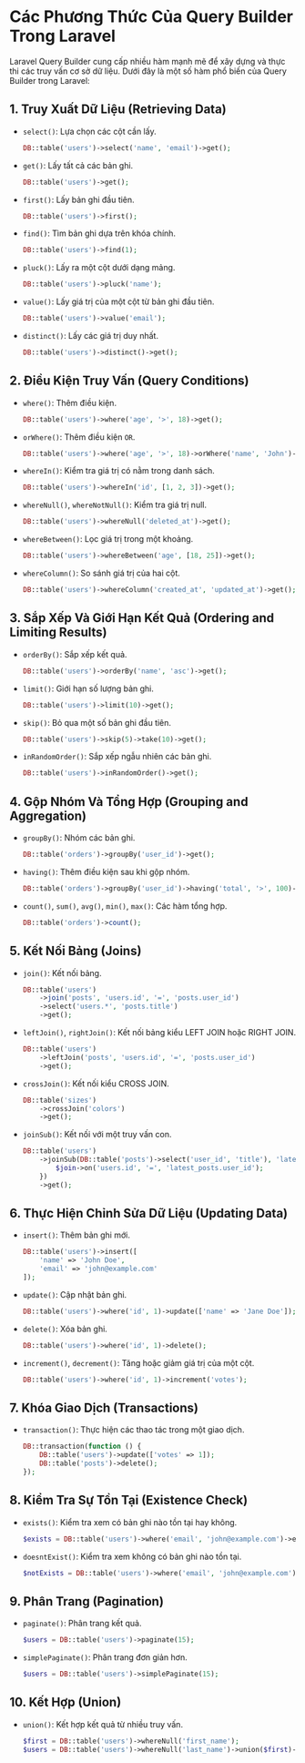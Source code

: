 # Các Phương Thức Của Query Builder Trong Laravel

Laravel Query Builder cung cấp nhiều hàm mạnh mẽ để xây dựng và thực thi các truy vấn cơ sở dữ liệu. Dưới đây là một số hàm phổ biến của Query Builder trong Laravel:

## 1. Truy Xuất Dữ Liệu (Retrieving Data)
- `select()`: Lựa chọn các cột cần lấy.
  
  ```php
  DB::table('users')->select('name', 'email')->get();
  ```

- `get()`: Lấy tất cả các bản ghi.
  
  ```php
  DB::table('users')->get();
  ```

- `first()`: Lấy bản ghi đầu tiên.
  
  ```php
  DB::table('users')->first();
  ```

- `find()`: Tìm bản ghi dựa trên khóa chính.
  
  ```php
  DB::table('users')->find(1);
  ```

- `pluck()`: Lấy ra một cột dưới dạng mảng.
  
  ```php
  DB::table('users')->pluck('name');
  ```

- `value()`: Lấy giá trị của một cột từ bản ghi đầu tiên.
  
  ```php
  DB::table('users')->value('email');
  ```

- `distinct()`: Lấy các giá trị duy nhất.
  
  ```php
  DB::table('users')->distinct()->get();
  ```

## 2. Điều Kiện Truy Vấn (Query Conditions)
- `where()`: Thêm điều kiện.
  
  ```php
  DB::table('users')->where('age', '>', 18)->get();
  ```

- `orWhere()`: Thêm điều kiện `OR`.
  
  ```php
  DB::table('users')->where('age', '>', 18)->orWhere('name', 'John')->get();
  ```

- `whereIn()`: Kiểm tra giá trị có nằm trong danh sách.
  
  ```php
  DB::table('users')->whereIn('id', [1, 2, 3])->get();
  ```

- `whereNull()`, `whereNotNull()`: Kiểm tra giá trị null.
  
  ```php
  DB::table('users')->whereNull('deleted_at')->get();
  ```

- `whereBetween()`: Lọc giá trị trong một khoảng.
  
  ```php
  DB::table('users')->whereBetween('age', [18, 25])->get();
  ```

- `whereColumn()`: So sánh giá trị của hai cột.
  
  ```php
  DB::table('users')->whereColumn('created_at', 'updated_at')->get();
  ```

## 3. Sắp Xếp Và Giới Hạn Kết Quả (Ordering and Limiting Results)
- `orderBy()`: Sắp xếp kết quả.
  
  ```php
  DB::table('users')->orderBy('name', 'asc')->get();
  ```

- `limit()`: Giới hạn số lượng bản ghi.
  
  ```php
  DB::table('users')->limit(10)->get();
  ```

- `skip()`: Bỏ qua một số bản ghi đầu tiên.
  
  ```php
  DB::table('users')->skip(5)->take(10)->get();
  ```

- `inRandomOrder()`: Sắp xếp ngẫu nhiên các bản ghi.
  
  ```php
  DB::table('users')->inRandomOrder()->get();
  ```

## 4. Gộp Nhóm Và Tổng Hợp (Grouping and Aggregation)
- `groupBy()`: Nhóm các bản ghi.
  
  ```php
  DB::table('orders')->groupBy('user_id')->get();
  ```

- `having()`: Thêm điều kiện sau khi gộp nhóm.
  
  ```php
  DB::table('orders')->groupBy('user_id')->having('total', '>', 100)->get();
  ```

- `count()`, `sum()`, `avg()`, `min()`, `max()`: Các hàm tổng hợp.
  
  ```php
  DB::table('orders')->count();
  ```

## 5. Kết Nối Bảng (Joins)
- `join()`: Kết nối bảng.
  
  ```php
  DB::table('users')
      ->join('posts', 'users.id', '=', 'posts.user_id')
      ->select('users.*', 'posts.title')
      ->get();
  ```

- `leftJoin()`, `rightJoin()`: Kết nối bảng kiểu LEFT JOIN hoặc RIGHT JOIN.
  
  ```php
  DB::table('users')
      ->leftJoin('posts', 'users.id', '=', 'posts.user_id')
      ->get();
  ```

- `crossJoin()`: Kết nối kiểu CROSS JOIN.
  
  ```php
  DB::table('sizes')
      ->crossJoin('colors')
      ->get();
  ```

- `joinSub()`: Kết nối với một truy vấn con.
  
  ```php
  DB::table('users')
      ->joinSub(DB::table('posts')->select('user_id', 'title'), 'latest_posts', function ($join) {
          $join->on('users.id', '=', 'latest_posts.user_id');
      })
      ->get();
  ```

## 6. Thực Hiện Chỉnh Sửa Dữ Liệu (Updating Data)
- `insert()`: Thêm bản ghi mới.
  
  ```php
  DB::table('users')->insert([
      'name' => 'John Doe',
      'email' => 'john@example.com'
  ]);
  ```

- `update()`: Cập nhật bản ghi.
  
  ```php
  DB::table('users')->where('id', 1)->update(['name' => 'Jane Doe']);
  ```

- `delete()`: Xóa bản ghi.
  
  ```php
  DB::table('users')->where('id', 1)->delete();
  ```

- `increment()`, `decrement()`: Tăng hoặc giảm giá trị của một cột.
  
  ```php
  DB::table('users')->where('id', 1)->increment('votes');
  ```

## 7. Khóa Giao Dịch (Transactions)
- `transaction()`: Thực hiện các thao tác trong một giao dịch.
  
  ```php
  DB::transaction(function () {
      DB::table('users')->update(['votes' => 1]);
      DB::table('posts')->delete();
  });
  ```

## 8. Kiểm Tra Sự Tồn Tại (Existence Check)
- `exists()`: Kiểm tra xem có bản ghi nào tồn tại hay không.
  
  ```php
  $exists = DB::table('users')->where('email', 'john@example.com')->exists();
  ```

- `doesntExist()`: Kiểm tra xem không có bản ghi nào tồn tại.
  
  ```php
  $notExists = DB::table('users')->where('email', 'john@example.com')->doesntExist();
  ```

## 9. Phân Trang (Pagination)
- `paginate()`: Phân trang kết quả.
  
  ```php
  $users = DB::table('users')->paginate(15);
  ```

- `simplePaginate()`: Phân trang đơn giản hơn.
  
  ```php
  $users = DB::table('users')->simplePaginate(15);
  ```

## 10. Kết Hợp (Union)
- `union()`: Kết hợp kết quả từ nhiều truy vấn.
  
  ```php
  $first = DB::table('users')->whereNull('first_name');
  $users = DB::table('users')->whereNull('last_name')->union($first)->get();
  ```
